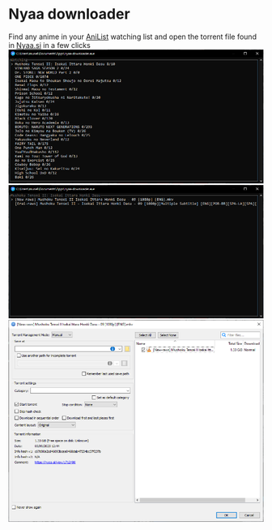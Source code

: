 # Nyaa downloader

Find any anime in your [AniList](https://anilist.co) watching list and open the torrent file found in [Nyaa.si](https://nyaa.si) in a few clicks
![screenshot](./assets/screenshots/1.png)
![screenshot](./assets/screenshots/2.png)
![screenshot](./assets/screenshots/3.png)
